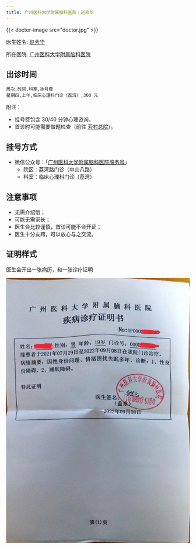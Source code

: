 ```yaml
---
title: 广州医科大学附属脑科医院｜赵素华
---
```


{{< doctor-image src="doctor.jpg" >}}

医生姓名: [赵素华](https://yyk.familydoctor.com.cn/doctor/161469/)

所在医院: [广州医科大学附属脑科医院](https://amap.com/place/B00141S32G)

## 出诊时间

```csv
周次,时间,科室,挂号费
星期四,上午,临床心理科门诊（荔湾）,300 元
```

附注：

- 挂号费包含 30/40 分钟心理咨询。
- 首诊时可能需要做题检查（前往 [芳村总院](https://amap.com/place/B00140HU1B)）。

## 挂号方式

- 微信公众号：「[广州医科大学附属脑科医院服务号](weixin://gh_3410fe88a5d4)」
  - 院区：荔湾路门诊（中山八路）
  - 科室：临床心理科门诊（荔湾）

## 注意事项

- 无需介绍信；
- 可能无需家长；
- 医生会比较谨慎，首诊可能不会开证；
- 医生十分友跨，可以放心与之交流。

## 证明样式

医生会开出一张病历，和一张诊疗证明

![证明](proof.jpg)
